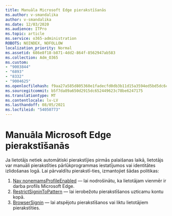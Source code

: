 ```yaml
---
title: Manuāla Microsoft Edge pierakstīšanās
ms.author: v-smandalika
author: v-smandalika
ms.date: 12/03/2020
ms.audience: ITPro
ms.topic: article
ms.service: o365-administration
ROBOTS: NOINDEX, NOFOLLOW
localization_priority: Normal
ms.assetid: 686e8f18-b871-4dd2-864f-8562947ab583
ms.collection: Adm_O365
ms.custom:
- "9003844"
- "6893"
- "8332"
- "9004625"
ms.openlocfilehash: f9aa27a585d805360e1fadecfd0db3b11d15a3594ed5bd5dc6c68cec37a4d6a2
ms.sourcegitcommit: b5f7da89a650d2915dc652449623c78be6247175
ms.translationtype: MT
ms.contentlocale: lv-LV
ms.lasthandoff: 08/05/2021
ms.locfileid: "54050773"
---
```

# <a name="sign-in-to-microsoft-edge-manually"></a>Manuāla Microsoft Edge pierakstīšanās

Ja lietotājs netiek automātiski pierakstījies pirmās palaišanas laikā, lietotājs var manuāli pierakstīties pārlūkprogrammas iestatījumos vai identitātes izlidošanas logā. Lai pārvaldītu pierakstī-ties, izmantojiet šādas politikas:

1. [Nav noņemamsProfileEnabled](https://docs.microsoft.com/deployedge/microsoft-edge-policies#nonremovableprofileenabled) — lai nodrošinātu, ka lietotājam vienmēr ir darba profils Microsoft Edge.
2. [RestrictSigninToPattern](https://docs.microsoft.com/deployedge/microsoft-edge-policies#restrictsignintopattern) — lai ierobežotu pierakstīšanos uzticamu kontu kopā.
3. [BrowserSignin](https://docs.microsoft.com/deployedge/microsoft-edge-policies#browsersignin) — lai atspējotu pierakstīšanos vai liktu lietotājiem pierakstīties.

